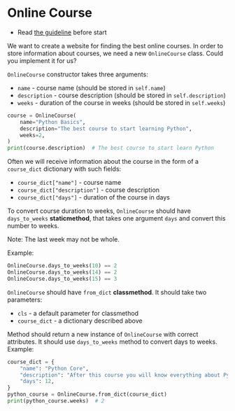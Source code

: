 # Online Course

- Read [the guideline](https://github.com/mate-academy/py-task-guideline/blob/main/README.md) before start

We want to create a website for finding the best online courses.
In order to store information about courses, we need a new `OnlineCourse` class.
Could you implement it for us?

`OnlineCourse` constructor takes three arguments:
* `name` - course name (should be stored in `self.name`)
* `description` - course description (should be stored in `self.description`)
* `weeks` - duration of the course in weeks (should be stored in `self.weeks`)

```python
course = OnlineCourse(
    name="Python Basics",
    description="The best course to start learning Python",
    weeks=2,
)
print(course.description)  # The best course to start learn Python
```

Often we will receive information about the course in the form of a `course_dict` dictionary 
with such fields:
* `course_dict["name"]` - course name
* `course_dict["description"]` - course description
* `course_dict["days"]` - duration of the course in days

To convert course duration to weeks, `OnlineCourse` should have `days_to_weeks` **staticmethod**, 
that takes one argument `days` and convert this number to weeks.

Note: The last week may not be whole.

Example:
```python
OnlineCourse.days_to_weeks(10) == 2
OnlineCourse.days_to_weeks(14) == 2
OnlineCourse.days_to_weeks(15) == 3
```

`OnlineCourse` should have `from_dict` **classmethod**. It should take 
two parameters: 
* `cls` - a default parameter for classmethod 
* `course_dict` - a dictionary described above

Method should return a new instance of `OnlineCourse` with correct attributes.
It should use `days_to_weeks` method to convert days to weeks.
Example:
```python
course_dict = {
    "name": "Python Core",
    "description": "After this course you will know everything about Python",
    "days": 12,
}
python_course = OnlineCourse.from_dict(course_dict)
print(python_course.weeks)  # 2
```
